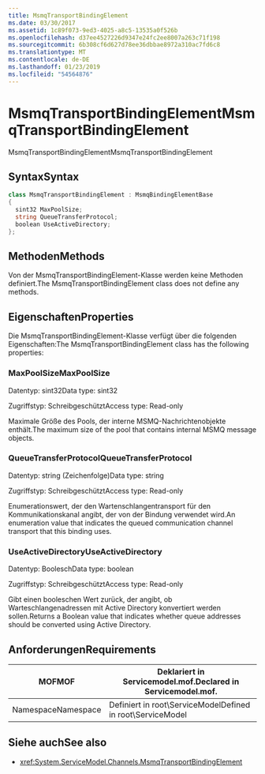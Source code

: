 ```yaml
---
title: MsmqTransportBindingElement
ms.date: 03/30/2017
ms.assetid: 1c89f073-9ed3-4025-a8c5-13535a0f526b
ms.openlocfilehash: d37ee4527226d9347e24fc2ee8007a263c71f198
ms.sourcegitcommit: 6b308cf6d627d78ee36dbbae8972a310ac7fd6c8
ms.translationtype: MT
ms.contentlocale: de-DE
ms.lasthandoff: 01/23/2019
ms.locfileid: "54564876"
---
```

# <a name="msmqtransportbindingelement"></a><span data-ttu-id="6626f-102">MsmqTransportBindingElement</span><span class="sxs-lookup"><span data-stu-id="6626f-102">MsmqTransportBindingElement</span></span>
<span data-ttu-id="6626f-103">MsmqTransportBindingElement</span><span class="sxs-lookup"><span data-stu-id="6626f-103">MsmqTransportBindingElement</span></span>  
  
## <a name="syntax"></a><span data-ttu-id="6626f-104">Syntax</span><span class="sxs-lookup"><span data-stu-id="6626f-104">Syntax</span></span>  
  
```csharp
class MsmqTransportBindingElement : MsmqBindingElementBase  
{  
  sint32 MaxPoolSize;  
  string QueueTransferProtocol;  
  boolean UseActiveDirectory;  
};  
```  
  
## <a name="methods"></a><span data-ttu-id="6626f-105">Methoden</span><span class="sxs-lookup"><span data-stu-id="6626f-105">Methods</span></span>  
 <span data-ttu-id="6626f-106">Von der MsmqTransportBindingElement-Klasse werden keine Methoden definiert.</span><span class="sxs-lookup"><span data-stu-id="6626f-106">The MsmqTransportBindingElement class does not define any methods.</span></span>  
  
## <a name="properties"></a><span data-ttu-id="6626f-107">Eigenschaften</span><span class="sxs-lookup"><span data-stu-id="6626f-107">Properties</span></span>  
 <span data-ttu-id="6626f-108">Die MsmqTransportBindingElement-Klasse verfügt über die folgenden Eigenschaften:</span><span class="sxs-lookup"><span data-stu-id="6626f-108">The MsmqTransportBindingElement class has the following properties:</span></span>  
  
### <a name="maxpoolsize"></a><span data-ttu-id="6626f-109">MaxPoolSize</span><span class="sxs-lookup"><span data-stu-id="6626f-109">MaxPoolSize</span></span>  
 <span data-ttu-id="6626f-110">Datentyp: sint32</span><span class="sxs-lookup"><span data-stu-id="6626f-110">Data type: sint32</span></span>  
  
 <span data-ttu-id="6626f-111">Zugriffstyp: Schreibgeschützt</span><span class="sxs-lookup"><span data-stu-id="6626f-111">Access type: Read-only</span></span>  
  
 <span data-ttu-id="6626f-112">Maximale Größe des Pools, der interne MSMQ-Nachrichtenobjekte enthält.</span><span class="sxs-lookup"><span data-stu-id="6626f-112">The maximum size of the pool that contains internal MSMQ message objects.</span></span>  
  
### <a name="queuetransferprotocol"></a><span data-ttu-id="6626f-113">QueueTransferProtocol</span><span class="sxs-lookup"><span data-stu-id="6626f-113">QueueTransferProtocol</span></span>  
 <span data-ttu-id="6626f-114">Datentyp: string (Zeichenfolge)</span><span class="sxs-lookup"><span data-stu-id="6626f-114">Data type: string</span></span>  
  
 <span data-ttu-id="6626f-115">Zugriffstyp: Schreibgeschützt</span><span class="sxs-lookup"><span data-stu-id="6626f-115">Access type: Read-only</span></span>  
  
 <span data-ttu-id="6626f-116">Enumerationswert, der den Wartenschlangentransport für den Kommunikationskanal angibt, der von der Bindung verwendet wird.</span><span class="sxs-lookup"><span data-stu-id="6626f-116">An enumeration value that indicates the queued communication channel transport that this binding uses.</span></span>  
  
### <a name="useactivedirectory"></a><span data-ttu-id="6626f-117">UseActiveDirectory</span><span class="sxs-lookup"><span data-stu-id="6626f-117">UseActiveDirectory</span></span>  
 <span data-ttu-id="6626f-118">Datentyp: Boolesch</span><span class="sxs-lookup"><span data-stu-id="6626f-118">Data type: boolean</span></span>  
  
 <span data-ttu-id="6626f-119">Zugriffstyp: Schreibgeschützt</span><span class="sxs-lookup"><span data-stu-id="6626f-119">Access type: Read-only</span></span>  
  
 <span data-ttu-id="6626f-120">Gibt einen booleschen Wert zurück, der angibt, ob Warteschlangenadressen mit Active Directory konvertiert werden sollen.</span><span class="sxs-lookup"><span data-stu-id="6626f-120">Returns a Boolean value that indicates whether queue addresses should be converted using Active Directory.</span></span>  
  
## <a name="requirements"></a><span data-ttu-id="6626f-121">Anforderungen</span><span class="sxs-lookup"><span data-stu-id="6626f-121">Requirements</span></span>  
  
|<span data-ttu-id="6626f-122">MOF</span><span class="sxs-lookup"><span data-stu-id="6626f-122">MOF</span></span>|<span data-ttu-id="6626f-123">Deklariert in Servicemodel.mof.</span><span class="sxs-lookup"><span data-stu-id="6626f-123">Declared in Servicemodel.mof.</span></span>|  
|---------|-----------------------------------|  
|<span data-ttu-id="6626f-124">Namespace</span><span class="sxs-lookup"><span data-stu-id="6626f-124">Namespace</span></span>|<span data-ttu-id="6626f-125">Definiert in root\ServiceModel</span><span class="sxs-lookup"><span data-stu-id="6626f-125">Defined in root\ServiceModel</span></span>|  
  
## <a name="see-also"></a><span data-ttu-id="6626f-126">Siehe auch</span><span class="sxs-lookup"><span data-stu-id="6626f-126">See also</span></span>
- <xref:System.ServiceModel.Channels.MsmqTransportBindingElement>
